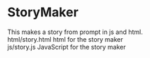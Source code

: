 # StoryMaker
This makes a story from prompt in js and html. <br>
html/story.html html for the story maker <br>
js/story.js JavaScript for the story maker <br>
